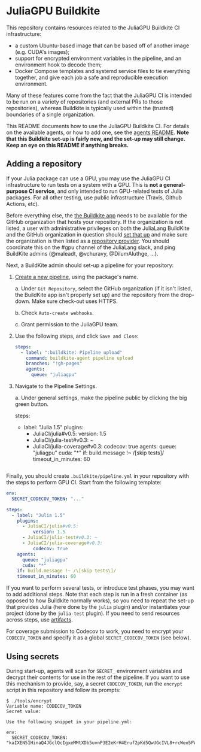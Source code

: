 # JuliaGPU Buildkite

This repository contains resources related to the JuliaGPU Buildkite CI infrastructure:

- a custom Ubuntu-based image that can be based off of another image (e.g.
  CUDA's images);
- support for encrypted environment variables in the pipeline, and an
  environment hook to decode them;
- Docker Compose templates and systemd service files to tie everything together,
  and give each job a safe and reproducible execution environment.

Many of these features come from the fact that the JuliaGPU CI is intended to be
run on a variety of repositories (and external PRs to those repositories),
whereas Buildkite is typically used within the (trusted) boundaries of a single
organization.

This README documents how to use the JuliaGPU Buildkite CI. For details on the available
agents, or how to add one, see the [agents README](agents/README.md). **Note that this
Buildkite set-up is fairly new, and the set-up may still change. Keep an eye on this README
if anything breaks.**


## Adding a repository

If your Julia package can use a GPU, you may use the JuliaGPU CI infrastructure to run tests
on a system with a GPU. This is **not a general-purpose CI service**, and only intended to
run GPU-related tests of Julia packages. For all other testing, use public infrastructure
(Travis, Github Actions, etc).

Before everything else, the [the Buildkite
app](https://github.com/settings/connections/applications/Iv1.112bf4be3e5ecdeb) needs to be
available for the GitHub organization that hosts your repository. If the organization is not
listed, a user with administrative privileges on both the JuliaLang BuildKite and the GitHub
organization in question should [set that
up](https://buildkite.com/organizations/julialang/repository-providers/new) and make sure
the organization is then listed as a [repository
provider](https://buildkite.com/organizations/julialang/repository-providers). You should
coordinate this on the #gpu channel of the JuliaLang slack, and ping BuildKite admins
(@maleadt, @vchuravy, @DilumAluthge, ...).

Next, a BuildKite admin should set-up a pipeline for your repository:

1. [Create a new pipeline](https://buildkite.com/organizations/julialang/pipelines/new),
   using the package's name.

   a. Under `Git Repository`, select the GitHub organization (if it isn't listed, the
   BuildKite app isn't properly set up) and the repository from the drop-down. Make sure
   check-out uses HTTPS.

   b. Check `Auto-create webhooks`.

   c. Grant permission to the JuliaGPU team.

2. Use the following steps, and click `Save and Close`:

   ```yaml
   steps:
     - label: ":buildkite: Pipeline upload"
       command: buildkite-agent pipeline upload
       branches: "!gh-pages"
       agents:
         queue: "juliagpu"
   ```

3. Navigate to the Pipeline Settings.

   a. Under general settings, make the pipeline public by clicking the big green button.

   steps:
     - label: "Julia 1.5"
       plugins:
         - JuliaCI/julia#v0.5:
             version: 1.5
         - JuliaCI/julia-test#v0.3: ~
         - JuliaCI/julia-coverage#v0.3:
             codecov: true
       agents:
         queue: "juliagpu"
         cuda: "*"
       if: build.message !~ /\[skip tests\]/
       timeout_in_minutes: 60
   ```

Finally, you should create `.buildkite/pipeline.yml` in your repository with the steps to
perform GPU CI. Start from the following template:

```yaml
env:
  SECRET_CODECOV_TOKEN: "..."

steps:
  - label: "Julia 1.5"
    plugins:
      - JuliaCI/julia#v0.5:
          version: 1.5
      - JuliaCI/julia-test#v0.3: ~
      - JuliaCI/julia-coverage#v0.3:
          codecov: true
    agents:
      queue: "juliagpu"
      cuda: "*"
    if: build.message !~ /\[skip tests\]/
    timeout_in_minutes: 60
```

If you want to perform several tests, or introduce test phases, you may want to add
additional steps. Note that each step is run in a fresh container (as opposed to how
Buildkite normally works), so you need to repeat the set-up that provides Julia (here done
by the `julia` plugin) and/or instantiates your project (done by the `julia-test` plugin).
If you need to send resources across steps, use
[artifacts](https://buildkite.com/docs/pipelines/artifacts).

For coverage submission to Codecov to work, you need to encrypt your `CODECOV_TOKEN` and
specify it as a global `SECRET_CODECOV_TOKEN` (see below).



## Using secrets

During start-up, agents will scan for `SECRET_` environment variables and decrypt their
contents for use in the rest of the pipeline. If you want to use this mechanism to provide,
say, a secret `CODECOV_TOKEN`, run the `encrypt` script in this repository and follow its
prompts:


```
$ ./tools/encrypt
Variable name: CODECOV_TOKEN
Secret value:

Use the following snippet in your pipeline.yml:

env:
  SECRET_CODECOV_TOKEN: "kaIXEN51HinaQ4JGclQcIgxeMMtXDb5uvnP3E2eKrH4Eruf2pKd5QwUGcIVL8+rcWeo5FWj883rNxRQEH3YeCWs6/i7vzs+ORvG51QeCNYQgNqFzPsWRcq5qJYc+JPFbisS7q9nghqWTwr52cnjarD4Xx3ceGorMyS5NvFpCNxMgqHNyGkLvipxcTTJfKZK61bpnbntoIjiIO1XSZKjcxnXFGFnolV9BHCr5v8f7F42n2tUH7X3nDHmTBr1AbO2lFAU9ra/KezHcIf0wg2HcV8LZD0+mj8q/SBPjQZSH7cxwx4Q2eTjT4Sw7xnrBGuySVm8ZPCAV7nRNEHo+VqR+GQ=="
```
